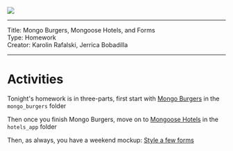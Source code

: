 ![](https://git.generalassemb.ly/Web-Development-Immersive-Remote/WDIR-Outrun/blob/master/ga_cog.png)

---
Title: Mongo Burgers, Mongoose Hotels, and Forms <br>
Type: Homework<br>
Creator: Karolin Rafalski, Jerrica Bobadilla

--- 

# Activities

Tonight's homework is in three-parts, first start with [Mongo Burgers](unit_2/w05d05/homework/mongo_burgers/README.md) in the `mongo_burgers` folder<br>

Then once you finish Mongo Burgers, move on to [Mongoose Hotels](/unit_2/w05d05/homework/hotels_app/README.md) in the `hotels_app` folder
<br>

Then, as always, you have a weekend mockup: 
[Style a few forms](/unit_2/w05d05/homework/forms_mockup/README.md)
